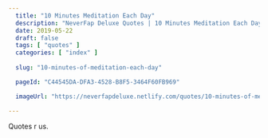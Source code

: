 ```yaml
---
  title: "10 Minutes Meditation Each Day"
  description: "NeverFap Deluxe Quotes | 10 Minutes Meditation Each Day."
  date: 2019-05-22
  draft: false
  tags: [ "quotes" ]
  categories: [ "index" ]
  
  slug: "10-minutes-of-meditation-each-day"

  pageId: "C44545DA-DFA3-4528-B8F5-3464F60FB969"

  imageUrl: "https://neverfapdeluxe.netlify.com/quotes/10-minutes-of-meditation-each-day.png"

---
```


Quotes r us.
